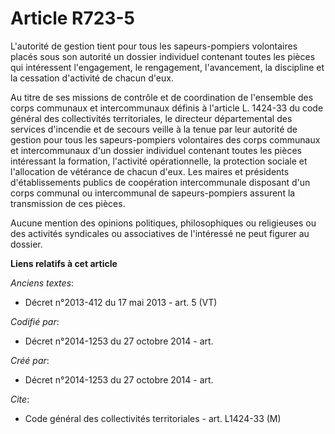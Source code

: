 # Article R723-5

L'autorité de gestion tient pour tous les sapeurs-pompiers volontaires placés sous son autorité un dossier individuel
contenant toutes les pièces qui intéressent l'engagement, le rengagement, l'avancement, la discipline et la cessation
d'activité de chacun d'eux.

Au titre de ses missions de contrôle et de coordination de l'ensemble des corps communaux et intercommunaux définis à
l'article L. 1424-33 du code général des collectivités territoriales, le directeur départemental des services d'incendie et
de secours veille à la tenue par leur autorité de gestion pour tous les sapeurs-pompiers volontaires des corps communaux et
intercommunaux d'un dossier individuel contenant toutes les pièces intéressant la formation, l'activité opérationnelle, la
protection sociale et l'allocation de vétérance de chacun d'eux. Les maires et présidents d'établissements publics de
coopération intercommunale disposant d'un corps communal ou intercommunal de sapeurs-pompiers assurent la transmission de ces
pièces.

Aucune mention des opinions politiques, philosophiques ou religieuses ou des activités syndicales ou associatives de
l'intéressé ne peut figurer au dossier.

**Liens relatifs à cet article**

_Anciens textes_:

  - Décret n°2013-412 du 17 mai 2013 - art. 5 (VT)

_Codifié par_:

  - Décret n°2014-1253 du 27 octobre 2014 - art.

_Créé par_:

  - Décret n°2014-1253 du 27 octobre 2014 - art.

_Cite_:

  - Code général des collectivités territoriales - art. L1424-33 (M)
